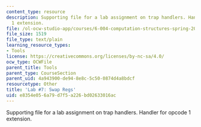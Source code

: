 ```yaml
---
content_type: resource
description: Supporting file for a lab assignment on trap handlers. Handler for opcode
  1 extension.
file: /ol-ocw-studio-app/courses/6-004-computation-structures-spring-2009/e8354e056a79d7f5a226bd02633016ac_swapregs.uasm
file_size: 1519
file_type: text/plain
learning_resource_types:
- Tools
license: https://creativecommons.org/licenses/by-nc-sa/4.0/
ocw_type: OCWFile
parent_title: Tools
parent_type: CourseSection
parent_uid: 4a943900-de94-8e8c-5c50-0874d4a8bdcf
resourcetype: Other
title: 'Lab #7: Swap Regs'
uid: e8354e05-6a79-d7f5-a226-bd02633016ac
---
```

Supporting file for a lab assignment on trap handlers. Handler for opcode 1 extension.